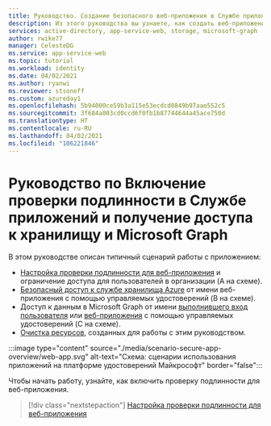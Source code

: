 ```yaml
---
title: Руководство. Создание безопасного веб-приложения в Службе приложений Azure | Azure
description: Из этого руководства вы узнаете, как создать веб-приложение с помощью Службы приложений Azure, включить проверку подлинности, вызвать службу хранилища Azure и вызвать Microsoft Graph.
services: active-directory, app-service-web, storage, microsoft-graph
author: rwike77
manager: CelesteDG
ms.service: app-service-web
ms.topic: tutorial
ms.workload: identity
ms.date: 04/02/2021
ms.author: ryanwi
ms.reviewer: stsoneff
ms.custom: azureday1
ms.openlocfilehash: 5b94000ce59b3a115e53ecdcd0849b97aae552c5
ms.sourcegitcommit: 3f684a803cd0ccd6f0fb1b87744644a45ace750d
ms.translationtype: HT
ms.contentlocale: ru-RU
ms.lasthandoff: 04/02/2021
ms.locfileid: "106221846"
---
```

# <a name="tutorial-enable-authentication-in-app-service-and-access-storage-and-microsoft-graph"></a>Руководство по Включение проверки подлинности в Службе приложений и получение доступа к хранилищу и Microsoft Graph

В этом руководстве описан типичный сценарий работы с приложением:

- [Настройка проверки подлинности для веб-приложения](scenario-secure-app-authentication-app-service.md) и ограничение доступа для пользователей в организации (A на схеме).
- [Безопасный доступ к службе хранилища Azure](scenario-secure-app-access-storage.md) от имени веб-приложения с помощью управляемых удостоверений (B на схеме).
- Доступ к данным в Microsoft Graph от имени [выполнившего вход пользователя](scenario-secure-app-access-microsoft-graph-as-user.md) или [веб-приложения](scenario-secure-app-access-microsoft-graph-as-app.md) с помощью управляемых удостоверений (C на схеме).
- [Очистка ресурсов](scenario-secure-app-clean-up-resources.md), созданных для работы с этим руководством.

:::image type="content" source="./media/scenario-secure-app-overview/web-app.svg" alt-text="Схема: сценарии использования приложений на платформе удостоверений Майкрософт" border="false":::

Чтобы начать работу, узнайте, как включить проверку подлинности для веб-приложения.

> [!div class="nextstepaction"]
> [Настройка проверки подлинности для веб-приложения](scenario-secure-app-authentication-app-service.md)
